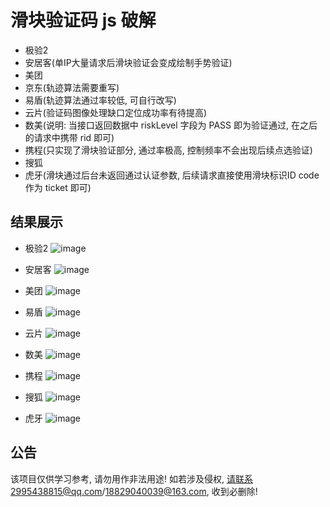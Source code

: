 # 滑块验证码 js 破解

* 极验2
* 安居客(单IP大量请求后滑块验证会变成绘制手势验证)
* 美团
* 京东(轨迹算法需要重写)
* 易盾(轨迹算法通过率较低, 可自行改写)
* 云片(验证码图像处理缺口定位成功率有待提高)
* 数美(说明: 当接口返回数据中 riskLevel 字段为 PASS 即为验证通过, 在之后的请求中携带 rid 即可)
* 携程(只实现了滑块验证部分, 通过率极高, 控制频率不会出现后续点选验证)
* 搜狐
* 虎牙(滑块通过后台未返回通过认证参数, 后续请求直接使用滑块标识ID code 作为 ticket 即可)


结果展示
--------

* 极验2
![image](https://github.com/Esbiya/SliderCracker/blob/master/view/geetest2.png)

* 安居客
![image](https://github.com/Esbiya/SliderCracker/blob/master/view/anjuke.png)

* 美团
![image](https://github.com/Esbiya/SliderCracker/blob/master/view/meituan.png)

* 易盾
![image](https://github.com/Esbiya/SliderCracker/blob/master/view/yidun.png)

* 云片
![image](https://github.com/Esbiya/SliderCracker/blob/master/view/yunpian.png)

* 数美
![image](https://github.com/Esbiya/SliderCracker/blob/master/view/shumei.png)

* 携程
![image](https://github.com/Esbiya/SliderCracker/blob/master/view/xiecheng.png)

* 搜狐
![image](https://github.com/Esbiya/SliderCracker/blob/master/view/souhu.png)

* 虎牙
![image](https://github.com/Esbiya/SliderCracker/blob/master/view/huya.png)

公告
--------

该项目仅供学习参考, 请勿用作非法用途! 如若涉及侵权, 请联系2995438815@qq.com/18829040039@163.com, 收到必删除! 